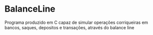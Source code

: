 # BalanceLine

Programa produzido em C capaz de simular operações corriqueiras em bancos, saques, depositos e transações, através do balance line
